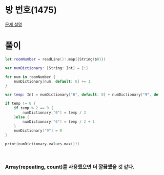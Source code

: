 # 방 번호(1475)
[문제 설명](https://www.acmicpc.net/problem/1475)

# 풀이
```swift
let roomNumber = readLine()!.map({String($0)})

var numDictionary: [String: Int] = [:]

for num in roomNumber {
    numDictionary[num, default: 0] += 1
}

var temp: Int = numDictionary["6", default: 0] + numDictionary["9", default: 0]

if temp != 0 {
    if temp % 2 == 0 {
        numDictionary["6"] = temp / 2
    }else {
        numDictionary["6"] = temp / 2 + 1
    }
    numDictionary["9"] = 0
}

print(numDictionary.values.max()!)
```

<br/>

### Array(repeating, count)를 사용했으면 더 깔끔했을 것 같다.